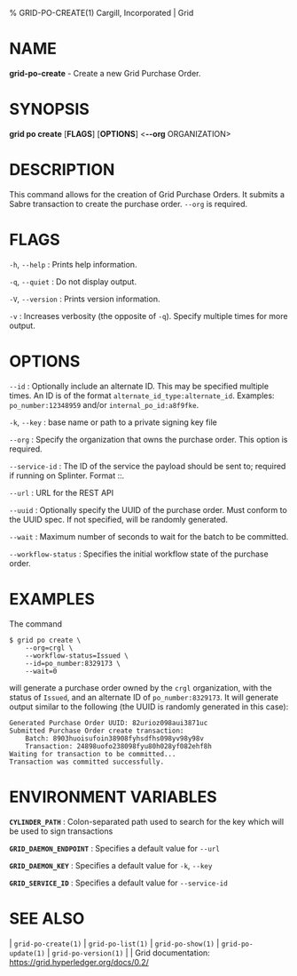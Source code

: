 % GRID-PO-CREATE(1) Cargill, Incorporated | Grid
<!--
  Copyright 2021 Cargill Incorporated
  Licensed under Creative Commons Attribution 4.0 International License
  https://creativecommons.org/licenses/by/4.0/
-->

NAME
====

**grid-po-create** - Create a new Grid Purchase Order.

SYNOPSIS
========

**grid po create** \[**FLAGS**\] \[**OPTIONS**\] <**--org** ORGANIZATION>

DESCRIPTION
===========

This command allows for the creation of Grid Purchase Orders. It submits a
Sabre transaction to create the purchase order. `--org` is required.

FLAGS
=====

`-h`, `--help`
: Prints help information.

`-q`, `--quiet`
: Do not display output.

`-V`, `--version`
: Prints version information.

`-v`
: Increases verbosity (the opposite of `-q`). Specify multiple times for more
  output.

OPTIONS
=======

`--id`
: Optionally include an alternate ID. This may be specified multiple times. 
  An ID is of the format `alternate_id_type:alternate_id`.
  Examples: `po_number:12348959` and/or `internal_po_id:a8f9fke`.

`-k`, `--key`
: base name or path to a private signing key file

`--org`
: Specify the organization that owns the purchase order. This option is required.

`--service-id`
: The ID of the service the payload should be sent to; required if running on
  Splinter. Format <circuit-id>::<service-id>.

`--url`
: URL for the REST API

`--uuid`
: Optionally specify the UUID of the purchase order. Must conform to the UUID
  spec. If not specified, will be randomly generated.

`--wait`
: Maximum number of seconds to wait for the batch to be committed.

`--workflow-status`
: Specifies the initial workflow state of the purchase order.

EXAMPLES
========

The command

```
$ grid po create \
    --org=crgl \
    --workflow-status=Issued \
    --id=po_number:8329173 \
    --wait=0
```

will generate a purchase order owned by the `crgl` organization, with the status
of `Issued`, and an alternate ID of `po_number:8329173`. It will generate
output similar to the following (the UUID is randomly generated in this case):

```
Generated Purchase Order UUID: 82urioz098aui3871uc
Submitted Purchase Order create transaction:
    Batch: 8903huoisufoin38908fyhsdfhs098yv98y98v
    Transaction: 24898uofo238098fyu80h028yf082ehf8h
Waiting for transaction to be committed...
Transaction was committed successfully.
```

ENVIRONMENT VARIABLES
=====================

**`CYLINDER_PATH`**
: Colon-separated path used to search for the key which will be used
  to sign transactions

**`GRID_DAEMON_ENDPOINT`**
: Specifies a default value for `--url`

**`GRID_DAEMON_KEY`**
: Specifies a default value for  `-k`, `--key`

**`GRID_SERVICE_ID`**
: Specifies a default value for `--service-id`

SEE ALSO
========
| `grid-po-create(1)`
| `grid-po-list(1)`
| `grid-po-show(1)`
| `grid-po-update(1)`
| `grid-po-version(1)`
|
| Grid documentation: https://grid.hyperledger.org/docs/0.2/
